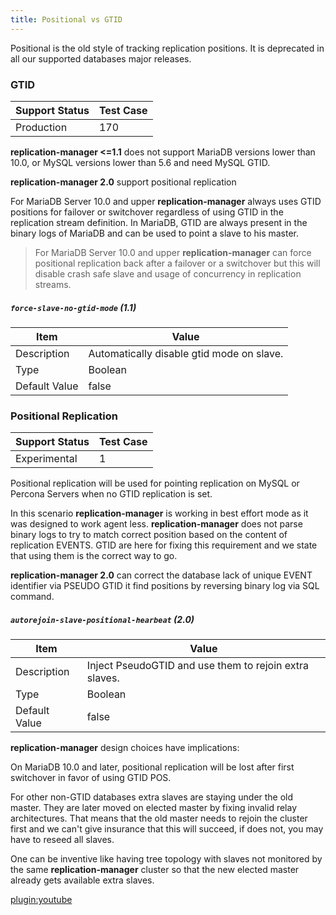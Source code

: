 ```yaml
---
title: Positional vs GTID
---
```


Positional is the old style of tracking replication positions. It is deprecated in all our supported databases major releases.

### GTID

| Support Status  | Test Case |  
| ----------------|-----------|
| Production      | 170 |       

**replication-manager <=1.1** does not support MariaDB versions lower than 10.0, or MySQL versions lower than 5.6 and need MySQL GTID.

**replication-manager 2.0** support positional replication

For MariaDB Server 10.0 and upper **replication-manager** always uses GTID positions for failover or switchover regardless of using GTID in the replication stream definition. In MariaDB, GTID are always present in the binary logs of MariaDB and can be used to point a slave to his master.

> For MariaDB Server 10.0 and upper **replication-manager** can force positional replication back after a failover or a switchover but this will disable crash safe slave and usage of concurrency in replication streams.    

##### `force-slave-no-gtid-mode` (1.1)

| Item          | Value |
| ----          | ----- |
| Description   | Automatically disable gtid mode on slave. |
| Type          | Boolean |
| Default Value | false |

### Positional Replication

| Support Status  | Test Case |  
| ----------------|-----------|
| Experimental    | 1 |       


Positional replication will be used for pointing replication on MySQL or Percona Servers when no GTID replication is set.

In this scenario **replication-manager** is working in best effort mode as it was designed to work agent less. **replication-manager** does not parse binary logs to try to match correct position based on the content of replication EVENTS. GTID are here for fixing this requirement and we state that using them is the correct way to go.   

**replication-manager 2.0** can correct the database lack of unique EVENT identifier via PSEUDO GTID it find positions by reversing binary log via SQL command.

##### `autorejoin-slave-positional-hearbeat` (2.0)

| Item          | Value |
| ----          | ----- |
| Description   | Inject PseudoGTID and use them to rejoin extra slaves. |
| Type          | Boolean |
| Default Value | false |


**replication-manager** design choices have implications:

On MariaDB 10.0 and later, positional replication will be lost after first switchover in favor of using GTID POS.

For other non-GTID databases extra slaves are staying under the old master. They are later moved on elected master by fixing invalid relay architectures. That means that the old master needs to rejoin the cluster first and we can't give insurance that this will succeed, if does not, you may have to reseed all slaves.

One can be inventive like having tree topology with slaves not monitored by the same **replication-manager** cluster so that the new elected master already gets available extra slaves.


[plugin:youtube](https://www.youtube.com/watch?v=ha3L9aWky2Q)
